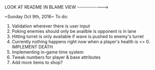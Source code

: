 LOOK AT README IN BLAME VIEW ------------->

~Sunday Oct 9th, 2016~
To do:
1. Validation wherever there is user input
2. Poking enemies should only be availble is opponent is in lane
3. Hitting turret is only available if wave is pushed to enemy's turret
4. Currently nothing happens right now when a player's health is <= 0. IMPLEMENT DEATH 
5. Implementing in-game time system 
6. Tweak numbers for player & base attributes
7. Add more items to shop?
